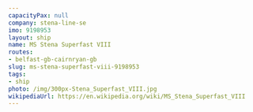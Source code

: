 ```yaml
---
capacityPax: null
company: stena-line-se
imo: 9198953
layout: ship
name: MS Stena Superfast VIII
routes:
- belfast-gb-cairnryan-gb
slug: ms-stena-superfast-viii-9198953
tags:
- ship
photo: /img/300px-Stena_Superfast_VIII.jpg
wikipediaUrl: https://en.wikipedia.org/wiki/MS_Stena_Superfast_VIII
---
```

